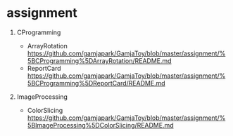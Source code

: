 # assignment

1. CProgramming
   - ArrayRotation
      https://github.com/gamjapark/GamjaToy/blob/master/assignment/%5BCProgramming%5DArrayRotation/README.md
   - ReportCard
      https://github.com/gamjapark/GamjaToy/blob/master/assignment/%5BCProgramming%5DReportCard/README.md

2. ImageProcessing

   - ColorSlicing
      https://github.com/gamjapark/GamjaToy/blob/master/assignment/%5BImageProcessing%5DColorSlicing/README.md
